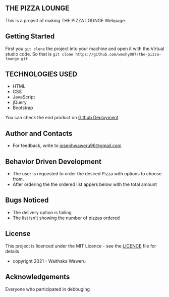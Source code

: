 ## THE PIZZA LOUNGE
This is a project of making THE PIZZA LOUNGE Webpage.

## Getting Started
First you `git clone` the project into your machine and open it with the Virtual studio code. 
So that is `git clone https://github.com/weshy007/the-pizza-lounge.git`

## TECHNOLOGIES USED
- HTML
- CSS 
- JavaScript
- jQuery
- Bootstrap

You can check the end product on [Github Deployment](https://weshy007.github.io/the-pizza-lounge/ "The Pizza Lounge")

## Author and Contacts
- For feedback, write to josephwaweru96@gmail.com

## Behavior Driven Development
- The user is requested to order the desired Pizza with options to choose from.
- After ordering the the ordered list appers below with the total amount

## Bugs Noticed
- The delivery option is failing
- The list isn't showing the number of pizzas ordered

## License 
This project is licenced under the MIT Licence - see the [LICENCE](https://github.com/weshy007/the-pizza-lounge/blob/master/LICENCE "Licence") file for details 
- copyright 2021 - Waithaka Waweru 

## Acknowledgements
Everyone who participated in debbuging
